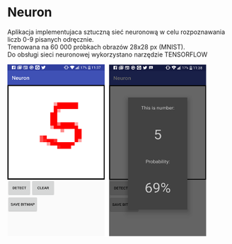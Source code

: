 # Neuron

Aplikacja implementujaca sztuczną sieć neuronową w celu rozpoznawania liczb 0-9 pisanych odręcznie. </br>
Trenowana na 60 000 próbkach obrazów 28x28 px (MNIST). </br>
Do obsługi sieci neuronowej wykorzystano narzędzie TENSORFLOW </br>


<img src="https://github.com/bartek0403/Neuron/blob/master/screen_neuron.png" width="450" height="390">
